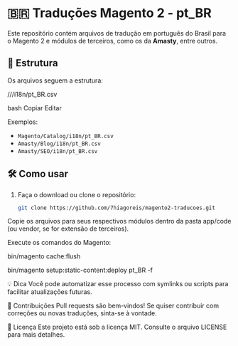 # 🇧🇷 Traduções Magento 2 - pt_BR

Este repositório contém arquivos de tradução em português do Brasil para o Magento 2 e módulos de terceiros, como os da **Amasty**, entre outros.

## 📁 Estrutura

Os arquivos seguem a estrutura:

/<Vendor>/<Module>/i18n/pt_BR.csv

bash
Copiar
Editar

Exemplos:
- `Magento/Catalog/i18n/pt_BR.csv`
- `Amasty/Blog/i18n/pt_BR.csv`
- `Amasty/SEO/i18n/pt_BR.csv`

## 🛠 Como usar

1. Faça o download ou clone o repositório:
   ```bash
   git clone https://github.com/7hiagoreis/magento2-traducoes.git
Copie os arquivos para seus respectivos módulos dentro da pasta app/code (ou vendor, se for extensão de terceiros).

Execute os comandos do Magento:

bin/magento cache:flush

bin/magento setup:static-content:deploy pt_BR -f


💡 Dica
Você pode automatizar esse processo com symlinks ou scripts para facilitar atualizações futuras.

🙌 Contribuições
Pull requests são bem-vindos! Se quiser contribuir com correções ou novas traduções, sinta-se à vontade.

📄 Licença
Este projeto está sob a licença MIT. Consulte o arquivo LICENSE para mais detalhes.

